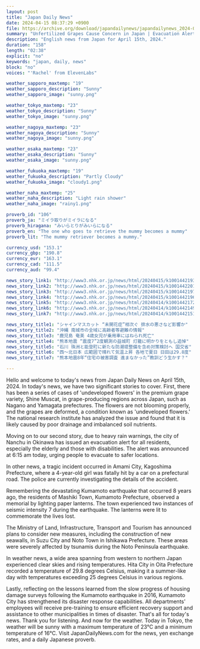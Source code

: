 ```yaml
---
layout: post
title: "Japan Daily News"
date: 2024-04-15 08:37:29 +0900
file: https://archive.org/download/japandailynews/japandailynews_2024-04-15.mp3
summary: "Unfertilized Grapes Cause Concern in Japan | Evacuation Alert in Okinawa, & more…"
description: "English news from Japan for April 15th, 2024."
duration: "158"
length: "02:38"
explicit: "no"
keywords: "japan, daily, news"
block: "no"
voices: "'Rachel' from ElevenLabs"

weather_sapporo_maxtemp: "19"
weather_sapporo_description: "Sunny"
weather_sapporo_image: "sunny.png"

weather_tokyo_maxtemp: "23"
weather_tokyo_description: "Sunny"
weather_tokyo_image: "sunny.png"

weather_nagoya_maxtemp: "23"
weather_nagoya_description: "Sunny"
weather_nagoya_image: "sunny.png"

weather_osaka_maxtemp: "23"
weather_osaka_description: "Sunny"
weather_osaka_image: "sunny.png"

weather_fukuoka_maxtemp: "19"
weather_fukuoka_description: "Partly Cloudy"
weather_fukuoka_image: "cloudy1.png"

weather_naha_maxtemp: "25"
weather_naha_description: "Light rain shower"
weather_naha_image: "rainy1.png"

proverb_id: "106"
proverb_ja: "ミイラ取りがミイラになる"
proverb_hiragana: "みいらとりがみいらになる"
proverb_en: "The one who goes to retrieve the mummy becomes a mummy"
proverb_lit: "The mummy retriever becomes a mummy."

currency_usd: "153.1"
currency_gbp: "190.8"
currency_eur: "163.1"
currency_cad: "111.5"
currency_aud: "99.4"

news_story_link1: "http://www3.nhk.or.jp/news/html/20240415/k10014421931000.html"
news_story_link2: "http://www3.nhk.or.jp/news/html/20240415/k10014422011000.html"
news_story_link3: "http://www3.nhk.or.jp/news/html/20240415/k10014421971000.html"
news_story_link4: "http://www3.nhk.or.jp/news/html/20240415/k10014421961000.html"
news_story_link5: "http://www3.nhk.or.jp/news/html/20240414/k10014421721000.html"
news_story_link6: "http://www3.nhk.or.jp/news/html/20240414/k10014421491000.html"
news_story_link7: "http://www3.nhk.or.jp/news/html/20240414/k10014421511000.html"

news_story_title1: "シャインマスカット “未開花症”相次ぐ 排水の悪さなど影響か"
news_story_title2: "沖縄 南城市の全域に高齢者等避難の情報"
news_story_title3: "鹿児島 奄美 4歳女児が乗用車にはねられ死亡"
news_story_title4: "熊本地震 “震度7”2度観測の益城町 灯籠に明かりをともし追悼"
news_story_title5: "石川 珠洲と能登町に新たな防潮堤整備を含め対策検討へ 国交省"
news_story_title6: "西～北日本 広範囲で晴れて気温上昇 各地で夏日 日田は29.8度"
news_story_title7: "熊本地震8年“住宅の被害調査 進まなかった”教訓どう生かす？"

---
```


Hello and welcome to today's news from Japan Daily News on April 15th, 2024. In today's news, we have two significant stories to cover. First, there has been a series of cases of 'undeveloped flowers' in the premium grape variety, Shine Muscat, in grape-producing regions across Japan, such as Nagano and Yamagata prefectures. The flowers are not blooming properly, and the grapes are deformed, a condition known as 'undeveloped flowers.' The national research institute has analyzed the issue and found that it is likely caused by poor drainage and imbalanced soil nutrients.

Moving on to our second story, due to heavy rain warnings, the city of Nanchu in Okinawa has issued an evacuation alert for all residents, especially the elderly and those with disabilities. The alert was announced at 6:15 am today, urging people to evacuate to safer locations.

In other news, a tragic incident occurred in Amami City, Kagoshima Prefecture, where a 4-year-old girl was fatally hit by a car on a prefectural road. The police are currently investigating the details of the accident.

Remembering the devastating Kumamoto earthquake that occurred 8 years ago, the residents of Mashiki Town, Kumamoto Prefecture, observed a memorial by lighting paper lanterns. The town experienced two instances of seismic intensity 7 during the earthquake. The lanterns were lit to commemorate the lives lost.

The Ministry of Land, Infrastructure, Transport and Tourism has announced plans to consider new measures, including the construction of new seawalls, in Suzu City and Noto Town in Ishikawa Prefecture. These areas were severely affected by tsunamis during the Noto Peninsula earthquake.

In weather news, a wide area spanning from western to northern Japan experienced clear skies and rising temperatures. Hita City in Oita Prefecture recorded a temperature of 29.8 degrees Celsius, making it a summer-like day with temperatures exceeding 25 degrees Celsius in various regions.

Lastly, reflecting on the lessons learned from the slow progress of housing damage surveys following the Kumamoto earthquake in 2016, Kumamoto City has strengthened its disaster response capabilities. All departments' employees will receive pre-training to ensure efficient recovery support and assistance to other municipalities in times of disaster. That's all for today's news. Thank you for listening. And now for the weather. Today in Tokyo, the weather will be sunny with a maximum temperature of 23°C and a minimum temperature of 16°C.  Visit JapanDailyNews.com for the news, yen exchange rates, and a daily Japanese proverb.

